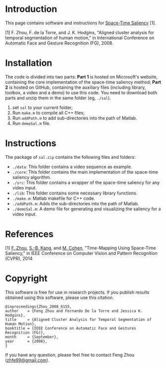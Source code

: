 Introduction
============

This page contains software and instructions for
[Space-Time Saliency](http://www.f-zhou.com/tm.html) [1].

[1] F. Zhou, F. de la Torre, and J. K. Hodgins, "Aligned cluster analysis for temporal segmentation of human motion," in International Conference on Automatic Face and Gesture Recognition (FG), 2008.

Installation
============

The code is divided into two parts: **Part 1** is hosted on Microsoft's
website, containing the core implementation of the space-time saliency
method; **Part 2** is hosted on GitHub, containing the auxiliary files
(including library, toolbox, a video and a demo) to use this code. You
need to download both parts and unzip them in the same folder (eg,
`./sal`).

1. set `sal` to your current folder;
2. Run `make.m` to compile all C++ files;
3. Run `addPath.m` to add sub-directories into the path of Matlab.
4. Run `demoSal.m` file.


Instructions
============

The package of `sal.zip` contains the following files and folders:
- `./data`: This folder contains a video sequence as example.
- `./core`: This folder contains the main implementation of the space-time saliency algorithm.
- `./src`: This folder contains a wrapper of the space-time saliency for any video input.
- `./lib`: This folder contains some necessary library functions.
- `./make.m`: Matlab makefile for C++ code.
- `./addPath.m`: Adds the sub-directories into the path of Matlab.
- `./demoSal.m`: A demo file for generating and visualizing the saliency for a video input.

References
==========

[1] [F. Zhou](http://www.f-zhou.com),
[S.-B. Kang](http://research.microsoft.com/en-us/people/sbkang/),
and
[M. Cohen](http://research.microsoft.com/en-us/um/people/cohen/),
"Time-Mapping Using Space-Time Saliency," in IEEE Conference on
Computer Vision and Pattern Recognition (CVPR), 2014

Copyright
==========

This software is free for use in research projects. If you publish
results obtained using this software, please use this citation.

    @inproceedings{Zhou_2008_6155,
    author    = {Feng Zhou and Fernando De la Torre and Jessica K. Hodgins},
    title     = {Aligned Cluster Analysis for Temporal Segmentation of Human Motion},
    booktitle = {IEEE Conference on Automatic Face and Gestures Recognition (FG)},
    month     = {September},
    year      = {2008},
    }

If you have any question, please feel free to contact Feng Zhou (zhfe99@gmail.com).
